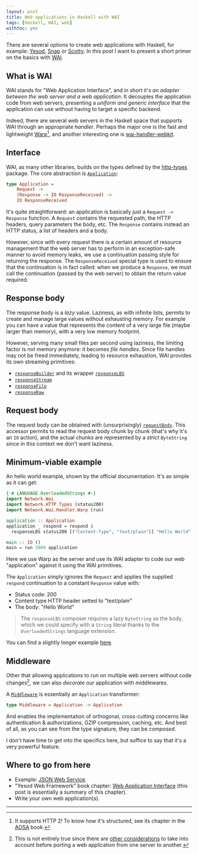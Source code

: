 ```yaml
---
layout: post
title: Web applications in Haskell with WAI
tags: [Haskell, WAI, web]
withtoc: yes
---
```


There are several options to create web applications with Haskell, for example: [Yesod](https://www.yesodweb.com/), [Snap](https://snapframework.com/) or [Scotty](https://github.com/scotty-web/scotty). In this post I want to present a short primer on the basics with [WAI](https://github.com/yesodweb/wai).

## What is WAI
WAI stands for "Web Application Interface", and in short it's *an adapter between the web server and a web application*. It decouples the application code from web servers, presenting a *uniform and generic interface* that the application can use without having to target a specific backend.

Indeed, there are several web servers in the Haskell space that supports WAI through an appropriate *handler*. Perhaps the major one is the fast and lightweight [Warp](https://www.stackage.org/package/warp)[^1], and another interesting one is [wai-handler-webkit](https://github.com/yesodweb/wai/tree/master/wai-handler-webkit).

## Interface
WAI, as many other libraries, builds on the types defined by the [http-types](https://github.com/aristidb/http-types) package. The core abstraction is [`Application`](https://www.stackage.org/haddock/lts-9.14/wai-3.2.1.1/Network-Wai.html#t:Application):

```haskell
type Application =
    Request ->
    (Response -> IO ResponseReceived) ->
    IO ResponseReceived
```

It's quite straightforward: an application is basically just a `Request -> Response` function. A `Request` contains the requested path, the HTTP headers, query parameters the body, etc. The `Response` contains instead an HTTP status, a list of headers and a body.

However, since with every request there is a certain amount of resource management that the web server has to perform in an exception-safe manner to avoid memory leaks, we use a continuation passing style for returning the response. The `ResponseReceived` special type is used to ensure that the continuation is in fact called: when we produce a `Response`, we must call the continuation (passed by the web server) to obtain the return value required.

## Response body
The response body is a *lazy* value. Laziness, as with infinite lists, permits to create and manage large values without exhausting memory. For example you can have a value that represents the content of a very large file (maybe larger than memory), with a very low memory footprint.

However, serving many small files per second using laziness, the limiting factor is not memory anymore: it becomes *file handles*. Since file handles may not be freed immediately, leading to resource exhaustion, WAI provides its own streaming primitives:

* [`responseBuilder`](https://www.stackage.org/haddock/lts-9.14/wai-3.2.1.1/Network-Wai.html#v:responseBuilder) and its wrapper [`responseLBS`](https://www.stackage.org/haddock/lts-9.14/wai-3.2.1.1/Network-Wai.html#v:responseLBS)
* [`responseStream`](https://www.stackage.org/haddock/lts-9.14/wai-3.2.1.1/Network-Wai.html#v:responseStream)
* [`responseFile`](https://www.stackage.org/haddock/lts-9.14/wai-3.2.1.1/Network-Wai.html#v:responseFile)
* [`responseRaw`](https://www.stackage.org/haddock/lts-9.14/wai-3.2.1.1/Network-Wai.html#v:responseRaw)

## Request body
The request body can be obtained with (unsurprisingly) [`requestBody`](https://www.stackage.org/haddock/lts-9.14/wai-3.2.1.1/Network-Wai.html#v:requestBody). This accessor permits to read the request body chunk by chunk (that's why it's an `IO` action), and the actual chunks are represented by a *strict* `ByteString` since in this context we don't want laziness.

## Minimum-viable example
An hello world example, shown by the official documentation. It's as simple as it can get:

```haskell
{-# LANGUAGE OverloadedStrings #-}
import Network.Wai
import Network.HTTP.Types (status200)
import Network.Wai.Handler.Warp (run)

application :: Application
application _ respond = respond $
  responseLBS status200 [("Content-Type", "text/plain")] "Hello World"

main :: IO ()
main = run 3000 application
```

Here we use Warp as the server and use its WAI adapter to code our web "application" against it using the WAI primitives. 

The `Application` simply ignores the `Request` and applies the supplied `respond` continuation to a constant `Response` value with:

* Status code: 200
* Content type HTTP header setted to "text/plain"
* The body: "Hello World"

> The `responseLBS` composer requires a lazy `ByteString` as the body, which we could specify with a `String` literal thanks to the `OverloadedStrings` language extension.

You can find a slightly longer example [here](https://github.com/manuelp/trpc/blob/master/app/Main.hs).

## Middleware
Other that allowing applications to run on multiple web servers without code changes[^2], we can also *decorate* our application with middlewares.

A [`Middleware`](https://www.stackage.org/haddock/lts-9.14/wai-3.2.1.1/Network-Wai.html#t:Middleware) is essentially an `Application` transformer:

```haskell
type Middleware = Application -> Application
```

And enables the implementation of orthogonal, cross-cutting concerns like authentication & authorizations, GZIP compression, caching, etc. And best of all, as you can see from the type signature, they can be *composed*.

I don't have time to get into the specifics here, but suffice to say that it's a very powerful feature.

## Where to go from here
* Example: [JSON Web Service](https://www.yesodweb.com/book/json-web-service).
* "Yesod Web Framework" book chapter: [Web Application Interface](https://www.yesodweb.com/book/web-application-interface) (this post is essentially a summary of this chapter).
* Write your own web application(s).

---

[^1]: It supports HTTP 2! To know how it's structured, see its chapter in the [AOSA](https://www.aosabook.org/en/posa/warp.html) book.
[^2]: This is not entirely true since there are [other considerations](https://www.stackage.org/haddock/lts-9.14/wai-3.2.1.1/Network-Wai.html) to take into account before porting a web application from one server to another.